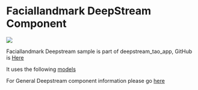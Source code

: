 # Faciallandmark DeepStream Component

![](https://developer.nvidia.com/sites/default/files/akamai/TLT/fpe_sample_keypoints.png)

Faciallandmark Deepstream sample is part of deepstream_tao_app, GitHub is [Here](https://github.com/NVIDIA-AI-IOT/deepstream_tao_apps/tree/master/apps/tao_others/deepstream-faciallandmark-app)

It uses the following [models](https://catalog.ngc.nvidia.com/orgs/nvidia/teams/tao/models/fpenet)

For General Deepstream component information please go [here](../README.md)


